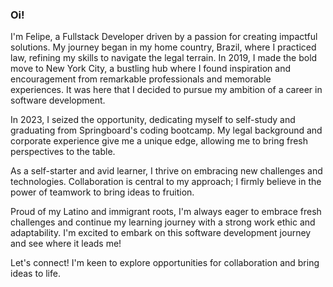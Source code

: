 ### Oi! 

I'm Felipe, a Fullstack Developer driven by a passion for creating impactful solutions. My journey began in my home country, Brazil, where I practiced law, refining my skills to navigate the legal terrain. In 2019, I made the bold move to New York City, a bustling hub where I found inspiration and encouragement from remarkable professionals and memorable experiences. It was here that I decided to pursue my ambition of a career in software development.

In 2023, I seized the opportunity, dedicating myself to self-study and graduating from Springboard's coding bootcamp. My legal background and corporate experience give me a unique edge, allowing me to bring fresh perspectives to the table.

As a self-starter and avid learner, I thrive on embracing new challenges and technologies. Collaboration is central to my approach; I firmly believe in the power of teamwork to bring ideas to fruition. 

Proud of my Latino and immigrant roots, I'm always eager to embrace fresh challenges and continue my learning journey with a strong work ethic and adaptability. I'm excited to embark on this software development journey and see where it leads me!

Let's connect! I'm keen to explore opportunities for collaboration and bring ideas to life.


